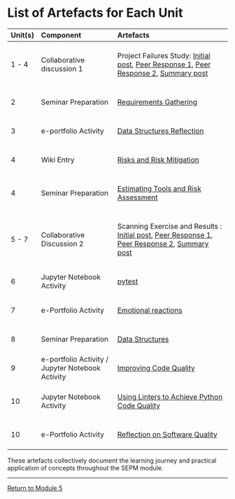 
# List of Artefacts for Each Unit

| Unit(s)	| Component	|	Artefacts | 
| :------ | :-------- | :-------- |
| 1 - 4	| Collaborative discussion 1 | <br> Project Failures Study: [Initial post](SEPM_Unit01_Discussion.pdf), [Peer Response 1](SEPM_Unit02_Respond1.pdf), [Peer Response 2](SEPM_Unit02_Respond2.pdf), [Summary post](SEPM_Unit04_SummaryPost.pdf) <br><br> |
| 2 | Seminar Preparation | <br> [Requirements Gathering](SEPM_Unit02_Seminar.md) <br><br> |
| 3 | e-portfolio Activity | <br> [Data Structures Reflection](SEPM_Unit03_Activity.md) <br><br> |
| 4	| Wiki Entry | <br> [Risks and Risk Mitigation](SEPM_Unit04_Wiki.md) <br><br> |
| 4 | Seminar Preparation | <br> [Estimating Tools and Risk Assessment](SEPM_Unit04_Seminar.md) <br><br> |
| 5 - 7	| Collaborative Discussion 2 | <br> Scanning Exercise and Results : [Initial post](SEPM_Unit05_Initial.pdf), [Peer Response 1](SEPM_Unit07_Respond1.pdf), [Peer Response 2](SEPM_Unit07_Respond2.pdf), [Summary post](SEPM_Unit07_Summary.pdf) <br><br> |
| 6 | Jupyter Notebook Activity | <br> [pytest](SEPM_Unit06_Activity.md) <br><br> |
| 7	| e-Portfolio Activity | <br> [Emotional reactions](SEPM_Unit07_Activity.md) <br><br> |
| 8	| Seminar Preparation | <br> [Data Structures](SEPM_Unit08_Seminar.md) <br><br> |
| 9	| e-portfolio Activity / Jupyter Notebook Activity | <br> [Improving Code Quality](SEPM_Unit09_Activity.md) <br><br> |
| 10 | Jupyter Notebook Activity | <br> [Using Linters to Achieve Python Code Quality](SEPM_Unit10_Activity.md) <br><br> |
| 10 | e-Portfolio Activity | <br> [Reflection on Software Quality](SEPM_Unit10_Reflection.md) <br><br> |

These artefacts collectively document the learning journey and practical application of concepts throughout the SEPM module.

---

[Return to Module 5](SEPM_main.md)
